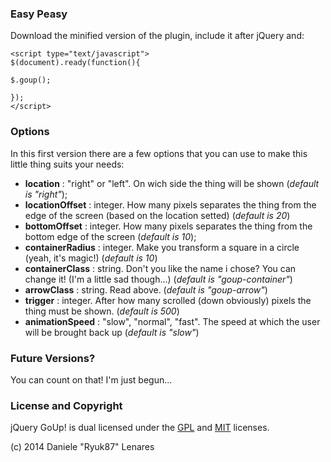 ### Easy Peasy
Download the minified version of the plugin, include it after jQuery and:
```
<script type="text/javascript">
$(document).ready(function(){

$.goup();

});
</script>
```

### Options
In this first version there are a few options that you can use to make this little thing suits your needs:

* **location** : "right" or "left". On wich side the thing will be shown (_default is "right"_);
* **locationOffset** : integer. How many pixels separates the thing from the edge of the screen (based on the location setted) (_default is 20_)
* **bottomOffset** : integer. How many pixels separates the thing from the bottom edge of the screen (_default is 10_);
* **containerRadius** : integer. Make you transform a square in a circle (yeah, it's magic!) (_default is 10_)
* **containerClass** : string. Don't you like the name i chose? You can change it! (I'm a little sad though...) (_default is "goup-container"_)
* **arrowClass** : string. Read above. (_default is "goup-arrow"_)
* **trigger** : integer. After how many scrolled (down obviously) pixels the thing must be shown. (_default is 500_)
* **animationSpeed** : "slow", "normal", "fast". The speed at which the user will be brought back up (_default is "slow"_)

### Future Versions?
You can count on that! I'm just begun...

### License and Copyright
jQuery GoUp! is dual licensed under the [GPL](http://www.gnu.org/licenses/gpl.html) and [MIT](http://www.opensource.org/licenses/mit-license.php) licenses.

(c) 2014 Daniele "Ryuk87" Lenares
